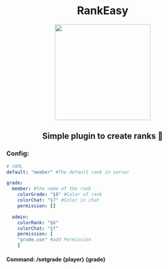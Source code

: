 <h1 align="center">RankEasy</h1>
<p align="center">
  <img width="250" height="250" src="https://github.com/natof/rankEasy/blob/main/icon.png">
</p>  

<h2 align="center">Simple plugin to create ranks 🎈</h2>

<h3>Config:</h3>

``` yaml
# YAML
default: "member" #The default rank in server

grade:
  member: #the name of the rank
    colorGrade: "§8" #Color of rank
    colorChat: "§7" #Color in chat
    permission: [] 

  admin: 
    colorRank: "§6"
    colorChat: "§f"
    permission: [
    "grade.use" #add Permission 
    ]
```

<h4>Command: /setgrade {player} {grade}</h4>
